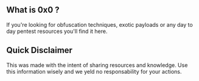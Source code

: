 ## What is 0x0 ?
If you're looking for obfuscation techniques, exotic payloads or any day to day pentest resources you'll find it here.

## Quick Disclaimer
This was made with the intent of sharing resources and knowledge. Use this information wisely and we yeld no responsability for your actions.
